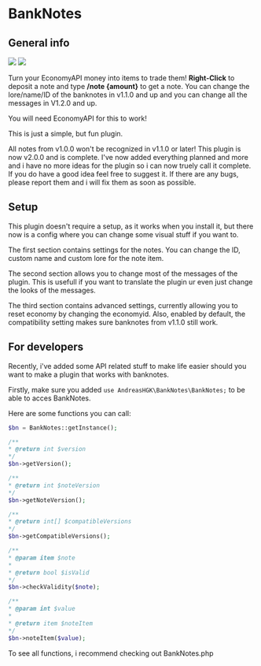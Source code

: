 # BankNotes

## General info
[![](https://poggit.pmmp.io/shield.state/BankNotes)](https://poggit.pmmp.io/p/BankNotes)
[![](https://poggit.pmmp.io/shield.api/BankNotes)](https://poggit.pmmp.io/p/BankNotes)


Turn your EconomyAPI money into items to trade them!
**Right-Click** to deposit a note and type **/note {amount}** to get a note.
You can change the lore/name/ID of the banknotes in v1.1.0 and up and you can change all the messages in V1.2.0 and up.

You will need EconomyAPI for this to work!

This is just a simple, but fun plugin.

All notes from v1.0.0 won't be recognized in v1.1.0 or later!
This plugin is now v2.0.0 and is complete. I've now added everything planned and more and i have no more ideas for the plugin so i can now truely call it complete.
If you do have a good idea feel free to suggest it. If there are any bugs, please report them and i will fix them as soon as possible.

## Setup
This plugin doesn't require a setup, as it works when you install it, but there now is a config where you can change some visual stuff if you want to.

The first section contains settings for the notes. You can change the ID, custom name and custom lore for the note item.

The second section allows you to change most of the messages of the plugin. This is usefull if you want to translate the plugin ur even just change the looks of the messages.

The third section contains advanced settings, currently allowing you to reset economy by changing the economyid.
Also, enabled by default, the compatibility setting makes sure banknotes from v1.1.0 still work.

## For developers
Recently, i've added some API related stuff to make life easier should you want to make a plugin that works with banknotes.

Firstly, make sure you added `use AndreasHGK\BankNotes\BankNotes;` to be able to acces BankNotes.

Here are some functions you can call:
```php
$bn = BankNotes::getInstance();

/**
* @return int $version
*/
$bn->getVersion();

/**
* @return int $noteVersion
*/
$bn->getNoteVersion();

/**
* @return int[] $compatibleVersions
*/
$bn->getCompatibleVersions();

/**
* @param item $note
*
* @return bool $isValid
*/
$bn->checkValidity($note);

/**
* @param int $value
*
* @return item $noteItem
*/
$bn->noteItem($value);
```

To see all functions, i recommend checking out BankNotes.php

